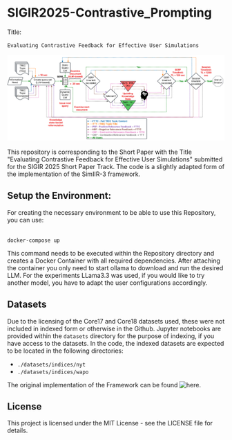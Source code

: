 # SIGIR2025-Contrastive_Prompting

Title:

```
Evaluating Contrastive Feedback for Effective User Simulations
```
![Experimental Setup](./figures/Experimental_Setup_horizonal_new.png)

This repository is corresponding to the Short Paper with the Title "Evaluating Contrastive Feedback for Effective User Simulations" submitted for the SIGIR 2025 Short Paper Track.
The code is a slightly adapted form of the implementation of the SimIIR-3 framework. 

## Setup the Environment:

For creating the necessary environment to be able to use this Repository, you can use:

```shell

docker-compose up

```

This command needs to be executed within the Repository directory and creates a Docker Container with all required dependencies. After attaching the container you only need to start ollama to download and run the desired LLM. For the experiments LLama3.3 was used, if you would like to try another model, you have to adapt the user configurations accordingly.

## Datasets

Due to the licensing of the Core17 and Core18 datasets used, these were not included in indexed form or otherwise in the Github. Jupyter notebooks are provided within the `datasets` directory for the purpose of indexing, if you have access to the datasets. In the code, the indexed datasets are expected to be located in the following directories:
- `./datasets/indices/nyt`
- `./datasets/indices/wapo`

The original implementation of the Framework can be found ![here](https://github.com/simint-ai/simiir-3). 

## License

This project is licensed under the MIT License - see the LICENSE file for details.

